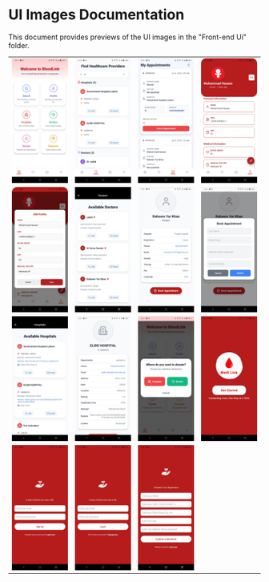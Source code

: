 # UI Images Documentation

This document provides previews of the UI images in the "Front-end Ui" folder.

<table>
  <tr>
    <td><img src="Front-end%20Ui/Screenshot_20250604_121558.jpg" width="150" /></td>
    <td><img src="Front-end%20Ui/Screenshot_20250604_121607.jpg" width="150" /></td>
    <td><img src="Front-end%20Ui/Screenshot_20250604_121612.jpg" width="150" /></td>
    <td><img src="Front-end%20Ui/Screenshot_20250604_121617.jpg" width="150" /></td>
  </tr>
  <tr>
    <td><img src="Front-end%20Ui/Screenshot_20250604_121623.jpg" width="150" /></td>
    <td><img src="Front-end%20Ui/Screenshot_20250604_121636.jpg" width="150" /></td>
    <td><img src="Front-end%20Ui/Screenshot_20250604_121641.jpg" width="150" /></td>
    <td><img src="Front-end%20Ui/Screenshot_20250604_121648.jpg" width="150" /></td>
  </tr>
  <tr>
    <td><img src="Front-end%20Ui/Screenshot_20250604_121655.jpg" width="150" /></td>
    <td><img src="Front-end%20Ui/Screenshot_20250604_121659.jpg" width="150" /></td>
    <td><img src="Front-end%20Ui/Screenshot_20250604_121706.jpg" width="150" /></td>
    <td><img src="Front-end%20Ui/Screenshot_20250604_121821.jpg" width="150" /></td>
  </tr>
  <tr>
    <td><img src="Front-end%20Ui/Screenshot_20250604_121826.jpg" width="150" /></td>
    <td><img src="Front-end%20Ui/Screenshot_20250604_121832.jpg" width="150" /></td>
    <td><img src="Front-end%20Ui/Screenshot_20250604_122041.jpg" width="150" /></td>
    <td></td>
  </tr>
</table>

